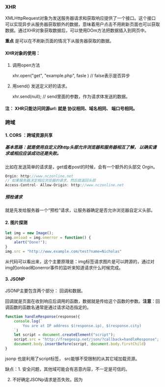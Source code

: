### XHR

XMLHttpRequest对象为发送服务器请求和获取响应提供了一个接口。这个接口可以实现异步从服务器获取额外的数据，意味着用户点击不用刷新页面也可以获取数据。通过XHR对象获取数据后，可以使用DOm方法把数据插入到网页中。

**重点** 是可以在不刷新页面的情况下从服务器获取的数据。

#### XHR对象的使用：

1. 调用open方法

    xhr.open("get",  "example.php", fasle ) // false表示是否异步

2. 用send() 发送定义好的请求。 

   xhr.send(null);  // send里面的参数，作为请求体发送的数据。

#### 注： XHR只能访问同源url: 就是  协议相同、域名相同、 端口号相同。

### 跨域

#### 1. CORS ：跨域资源共享

##### 基本思路：就是使用自定义的http头部允许浏览器和服务器相互了解， 以确实请求或相应应该成功还是失败。

比如在发送简单的请求是，get或者post的时候，会有一个额外的头部交 Orgin。

```js
Orgin: http://www.nczonline.net
// 如果服务器决定相应浏览器的请求，然后就返回头部
Access-Control- Allow-Origin: http://www.nczonline.net
```

##### 预检请求

就是先发给服务器一个“预检”请求，让服务器确定是否允许浏览器自定义头部。

#### 2. 图片探测

```js
let img = new Image();
img.onload = img.onerror = function() {
    alert("Done!");
}
img.src = "http://www.example.com/test?name=Nicholas"
```

从代码可以看出来，这个主要原理是：img标签请求图片是可以跨源的，通过对img的onload和onerror事件的监听来知道请求什么时候完成。

#### 3. JSONP

JSONP主要包含两个部分： 回调和数据。

回调就是页面在收到响应后调用的函数，数据就是传给这个函数的参数。**注意**：回调函数的函数名通常是通过请求动态指定的。

```js
function handleResponse(response){
    console.log(`
		You are at IP address $(response.ip), $(response.city)
	`)
    let script = document.createElement("script");
    script.src = "http://freegeoip.net/json/?callback=handleResponse";
    document.body.insertBefore(script, document.body.firstChild)
}
```

jsonp 也是利用了script标签， src能够不受限制的从其它域加载资源。

缺点：1. 安全问题，其他域可能会有恶意内容，不一定是可信的。

2. 不好确定JSONp请求是否失败。因为<script>元素的onerror事件还没被任何浏览器实现。一般只能使用计时器来决定是否放弃等待响应。
